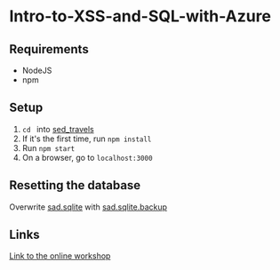 # Intro-to-XSS-and-SQL-with-Azure

## Requirements
- NodeJS
- npm

## Setup
1. `cd ` into [sed_travels](sed_travels)
2. If it's the first time, run `npm install`
3. Run `npm start`
4. On a browser, go to `localhost:3000`

## Resetting the database
Overwrite [sad.sqlite](sed_travels/sad.sqlite) with [sad.sqlite.backup](sed_travels/sad.sqlite.backup)

## Links
[Link to the online workshop](https://web.microsoftstream.com/video/f9ad8ffb-2bb7-48aa-80cd-6a99e4fabd48)

